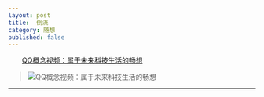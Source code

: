 ```yaml
---
layout: post  
title:  倒流  
category: 随想  
published: false  
--- 
```

&emsp;&emsp;[QQ概念视频：属于未来科技生活的畅想](http://v.qq.com/cover/j/jfmee1mrrluua08.html?vid=q01395zbwut)   
>![QQ概念视频：属于未来科技生活的畅想](http://cdn.28story.com/github/2014110701.jpg)  
- - -
